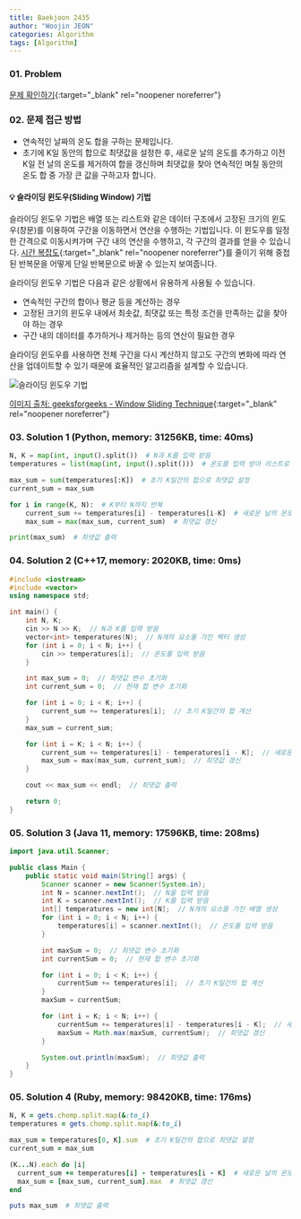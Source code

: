 ```yaml
---
title: Baekjoon 2435
author: "Woojin JEON"
categories: Algorithm
tags: [Algorithm]
---
```


### 01. Problem

[문제 확인하기](https://www.acmicpc.net/problem/2435){:target="_blank" rel="noopener noreferrer"}

### 02. 문제 접근 방법

- 연속적인 날짜의 온도 합을 구하는 문제입니다.
- 초기에 K일 동안의 합으로 최댓값을 설정한 후, 새로운 날의 온도를 추가하고 이전 K일 전 날의 온도를 제거하여 합을 갱신하며 최댓값을 찾아 연속적인 며칠 동안의 온도 합 중 가장 큰 값을 구하고자 합니다.  

#### 💡 슬라이딩 윈도우(Sliding Window) 기법  

슬라이딩 윈도우 기법은 배열 또는 리스트와 같은 데이터 구조에서 고정된 크기의 윈도우(창문)를 이용하여 구간을 이동하면서 연산을 수행하는 기법입니다. 이 윈도우를 일정한 간격으로 이동시켜가며 구간 내의 연산을 수행하고, 각 구간의 결과를 얻을 수 있습니다. [시간 복잡도](2022-10-19-Time-complexity-and-Space-complexity.markdown){:target="_blank" rel="noopener noreferrer"}를 줄이기 위해 중첩된 반복문을 어떻게 단일 반복문으로 바꿀 수 있는지 보여줍니다.  

슬라이딩 윈도우 기법은 다음과 같은 상황에서 유용하게 사용될 수 있습니다.  

- 연속적인 구간의 합이나 평균 등을 계산하는 경우
- 고정된 크기의 윈도우 내에서 최솟값, 최댓값 또는 특정 조건을 만족하는 값을 찾아야 하는 경우
- 구간 내의 데이터를 추가하거나 제거하는 등의 연산이 필요한 경우

슬라이딩 윈도우를 사용하면 전체 구간을 다시 계산하지 않고도 구간의 변화에 따라 연산을 업데이트할 수 있기 때문에 효율적인 알고리즘을 설계할 수 있습니다.  

![슬라이딩 윈도우 기법](https://github.com/WoojinJeonkr/WoojinJeonkr.github.io/blob/main/assets/images/post/sliding-window-technique.jpg?raw=true)

[이미지 출처: geeksforgeeks - Window Sliding Technique](https://www.geeksforgeeks.org/window-sliding-technique/){:target="_blank" rel="noopener noreferrer"}

### 03. Solution 1 (Python, memory: 31256KB, time: 40ms)

```python
N, K = map(int, input().split())  # N과 K를 입력 받음
temperatures = list(map(int, input().split()))  # 온도를 입력 받아 리스트로 저장

max_sum = sum(temperatures[:K])  # 초기 K일간의 합으로 최댓값 설정
current_sum = max_sum

for i in range(K, N):  # K부터 N까지 반복
    current_sum += temperatures[i] - temperatures[i-K]  # 새로운 날의 온도를 추가하고 이전 날의 온도를 제거하여 합 갱신
    max_sum = max(max_sum, current_sum)  # 최댓값 갱신

print(max_sum)  # 최댓값 출력
```

### 04. Solution 2 (C++17, memory: 2020KB, time: 0ms)

```cpp
#include <iostream>
#include <vector>
using namespace std;

int main() {
    int N, K;
    cin >> N >> K;  // N과 K를 입력 받음
    vector<int> temperatures(N);  // N개의 요소를 가진 벡터 생성
    for (int i = 0; i < N; i++) {
        cin >> temperatures[i];  // 온도를 입력 받음
    }

    int max_sum = 0;  // 최댓값 변수 초기화
    int current_sum = 0;  // 현재 합 변수 초기화

    for (int i = 0; i < K; i++) {
        current_sum += temperatures[i];  // 초기 K일간의 합 계산
    }
    max_sum = current_sum;

    for (int i = K; i < N; i++) {
        current_sum += temperatures[i] - temperatures[i - K];  // 새로운 날의 온도를 추가하고 이전 날의 온도를 제거하여 합 갱신
        max_sum = max(max_sum, current_sum);  // 최댓값 갱신
    }

    cout << max_sum << endl;  // 최댓값 출력

    return 0;
}
```

### 05. Solution 3 (Java 11, memory: 17596KB, time: 208ms)

```Java
import java.util.Scanner;

public class Main {
    public static void main(String[] args) {
        Scanner scanner = new Scanner(System.in);
        int N = scanner.nextInt();  // N을 입력 받음
        int K = scanner.nextInt();  // K를 입력 받음
        int[] temperatures = new int[N];  // N개의 요소를 가진 배열 생성
        for (int i = 0; i < N; i++) {
            temperatures[i] = scanner.nextInt();  // 온도를 입력 받음
        }

        int maxSum = 0;  // 최댓값 변수 초기화
        int currentSum = 0;  // 현재 합 변수 초기화

        for (int i = 0; i < K; i++) {
            currentSum += temperatures[i];  // 초기 K일간의 합 계산
        }
        maxSum = currentSum;

        for (int i = K; i < N; i++) {
            currentSum += temperatures[i] - temperatures[i - K];  // 새로운 날의 온도를 추가하고 이전 날의 온도를 제거하여 합 갱신
            maxSum = Math.max(maxSum, currentSum);  // 최댓값 갱신
        }

        System.out.println(maxSum);  // 최댓값 출력
    }
}
```

### 05. Solution 4 (Ruby, memory: 98420KB, time: 176ms)

```Ruby
N, K = gets.chomp.split.map(&:to_i)
temperatures = gets.chomp.split.map(&:to_i)

max_sum = temperatures[0, K].sum  # 초기 K일간의 합으로 최댓값 설정
current_sum = max_sum

(K...N).each do |i|
  current_sum += temperatures[i] - temperatures[i - K]  # 새로운 날의 온도를 추가하고 이전 날의 온도를 제거하여 합 갱신
  max_sum = [max_sum, current_sum].max  # 최댓값 갱신
end

puts max_sum  # 최댓값 출력
```
